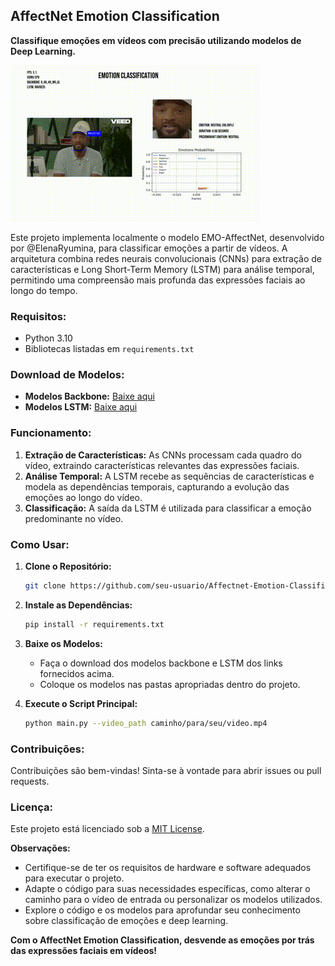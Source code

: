 ## AffectNet Emotion Classification

**Classifique emoções em vídeos com precisão utilizando modelos de Deep Learning.**

![output](output/output.gif)

Este projeto implementa localmente o modelo EMO-AffectNet, desenvolvido por @ElenaRyumina, para classificar emoções a partir de vídeos. A arquitetura combina redes neurais convolucionais (CNNs) para extração de características e Long Short-Term Memory (LSTM) para análise temporal, permitindo uma compreensão mais profunda das expressões faciais ao longo do tempo.

### Requisitos:

* Python 3.10
* Bibliotecas listadas em `requirements.txt`

### Download de Modelos:

* **Modelos Backbone:** [Baixe aqui](https://drive.google.com/drive/folders/1ahiKWj6gJ7yC2ye6vBEy0GJfdeguplq4)
* **Modelos LSTM:** [Baixe aqui](https://drive.google.com/drive/folders/1m7ATft4STye2Wiip3BZNUGIkducHC0SD)

### Funcionamento:

1. **Extração de Características:** As CNNs processam cada quadro do vídeo, extraindo características relevantes das expressões faciais.
2. **Análise Temporal:** A LSTM recebe as sequências de características e modela as dependências temporais, capturando a evolução das emoções ao longo do vídeo.
3. **Classificação:** A saída da LSTM é utilizada para classificar a emoção predominante no vídeo.

### Como Usar:

1. **Clone o Repositório:**
   ```bash
   git clone https://github.com/seu-usuario/Affectnet-Emotion-Classification.git
   ```

2. **Instale as Dependências:**
   ```bash
   pip install -r requirements.txt
   ```

3. **Baixe os Modelos:**
   * Faça o download dos modelos backbone e LSTM dos links fornecidos acima.
   * Coloque os modelos nas pastas apropriadas dentro do projeto.

4. **Execute o Script Principal:**
   ```bash
   python main.py --video_path caminho/para/seu/video.mp4
   ```

### Contribuições:

Contribuições são bem-vindas! Sinta-se à vontade para abrir issues ou pull requests.

### Licença:

Este projeto está licenciado sob a [MIT License](LICENSE).

**Observações:**

* Certifique-se de ter os requisitos de hardware e software adequados para executar o projeto.
* Adapte o código para suas necessidades específicas, como alterar o caminho para o vídeo de entrada ou personalizar os modelos utilizados.
* Explore o código e os modelos para aprofundar seu conhecimento sobre classificação de emoções e deep learning.

**Com o AffectNet Emotion Classification, desvende as emoções por trás das expressões faciais em vídeos!** 
